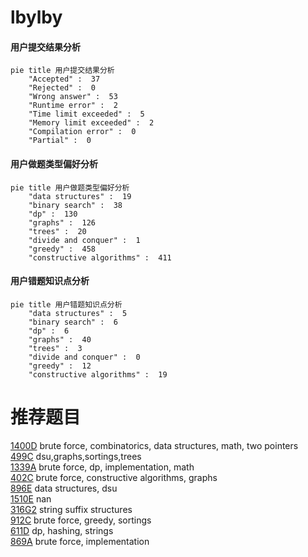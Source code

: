 # lbylby

<!-- tabs:start -->



#### **用户提交结果分析**

```mermaid
pie title 用户提交结果分析
    "Accepted" :  37
    "Rejected" :  0
    "Wrong answer" :  53
    "Runtime error" :  2
    "Time limit exceeded" :  5
    "Memory limit exceeded" :  2
    "Compilation error" :  0
    "Partial" :  0
```

#### **用户做题类型偏好分析**

```mermaid
pie title 用户做题类型偏好分析
    "data structures" :  19
    "binary search" :  38
    "dp" :  130
    "graphs" :  126
    "trees" :  20
    "divide and conquer" :  1
    "greedy" :  458
    "constructive algorithms" :  411
```
#### **用户错题知识点分析**

```mermaid
pie title 用户错题知识点分析
    "data structures" :  5
    "binary search" :  6
    "dp" :  6
    "graphs" :  40
    "trees" :  3
    "divide and conquer" :  0
    "greedy" :  12
    "constructive algorithms" :  19
```



<!-- tabs:end -->
# 推荐题目
[1400D](https://codeforces.com/contest/1400/problem/D)		brute force,
                        combinatorics,
                        data structures,
                        math,
                        two pointers		  
[499C](https://codeforces.com/contest/499/problem/C)		dsu,graphs,sortings,trees		  
[1339A](https://codeforces.com/contest/1339/problem/A)		brute force,
                        dp,
                        implementation,
                        math		  
[402C](https://codeforces.com/contest/402/problem/C)		brute force,
                        constructive algorithms,
                        graphs		  
[896E](https://codeforces.com/contest/896/problem/E)		data structures,
                        dsu		  
[1510E](https://codeforces.com/contest/1510/problem/E)		nan		  
[316G2](https://codeforces.com/contest/316G/problem/2)		string suffix structures		  
[912C](https://codeforces.com/contest/912/problem/C)		brute force,
                        greedy,
                        sortings		  
[611D](https://codeforces.com/contest/611/problem/D)		dp,
                        hashing,
                        strings		  
[869A](https://codeforces.com/contest/869/problem/A)		brute force,
                        implementation		  
